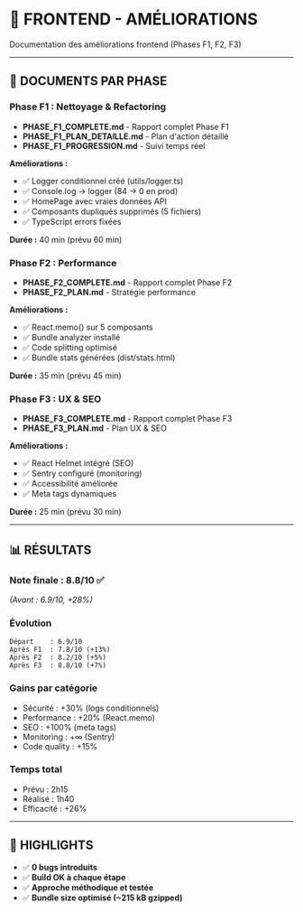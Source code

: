 # 🎨 FRONTEND - AMÉLIORATIONS

Documentation des améliorations frontend (Phases F1, F2, F3)

---

## 📄 DOCUMENTS PAR PHASE

### Phase F1 : Nettoyage & Refactoring
- **PHASE_F1_COMPLETE.md** - Rapport complet Phase F1
- **PHASE_F1_PLAN_DETAILLE.md** - Plan d'action détaillé
- **PHASE_F1_PROGRESSION.md** - Suivi temps réel

**Améliorations :**
- ✅ Logger conditionnel créé (utils/logger.ts)
- ✅ Console.log → logger (84 → 0 en prod)
- ✅ HomePage avec vraies données API
- ✅ Composants dupliqués supprimés (5 fichiers)
- ✅ TypeScript errors fixées

**Durée :** 40 min (prévu 60 min)

### Phase F2 : Performance
- **PHASE_F2_COMPLETE.md** - Rapport complet Phase F2
- **PHASE_F2_PLAN.md** - Stratégie performance

**Améliorations :**
- ✅ React.memo() sur 5 composants
- ✅ Bundle analyzer installé
- ✅ Code splitting optimisé
- ✅ Bundle stats générées (dist/stats.html)

**Durée :** 35 min (prévu 45 min)

### Phase F3 : UX & SEO
- **PHASE_F3_COMPLETE.md** - Rapport complet Phase F3
- **PHASE_F3_PLAN.md** - Plan UX & SEO

**Améliorations :**
- ✅ React Helmet intégré (SEO)
- ✅ Sentry configuré (monitoring)
- ✅ Accessibilité améliorée
- ✅ Meta tags dynamiques

**Durée :** 25 min (prévu 30 min)

---

## 📊 RÉSULTATS

### Note finale : **8.8/10** ✅
_(Avant : 6.9/10, +28%)_

### Évolution
```
Départ    : 6.9/10
Après F1  : 7.8/10 (+13%)
Après F2  : 8.2/10 (+5%)
Après F3  : 8.8/10 (+7%)
```

### Gains par catégorie
- Sécurité : +30% (logs conditionnels)
- Performance : +20% (React.memo)
- SEO : +100% (meta tags)
- Monitoring : +∞ (Sentry)
- Code quality : +15%

### Temps total
- Prévu : 2h15
- Réalisé : 1h40
- Efficacité : +26%

---

## 🚀 HIGHLIGHTS

- ✅ **0 bugs introduits**
- ✅ **Build OK à chaque étape**
- ✅ **Approche méthodique et testée**
- ✅ **Bundle size optimisé (~215 kB gzipped)**

